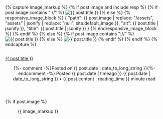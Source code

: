 {% capture image_markup %}
{% if post.image and include.resp %}
{% if post.image contains "://" %}
<img src="{{ post.image }}" alt="{{ post.title }}" />
{% else %}
{% responsive_image_block %}
{
  "path": {{ post.image | replace: "/assets", "assets" | jsonify | replace: "null", site.default_image }},
  "alt": {{ post.title | jsonify }},
  "title": {{ post.title | jsonify }}
}
{% endresponsive_image_block %}
{% endif %}
{% else %}
{% if post.image contains "://" %}
<img src="{{ post.image }}" alt="{{ post.title }}" />
{% else %}
<img src="{{ post.image }}" alt="{{ post.title }}" />
{% endif %}
{% endif %}
{% endcapture %}

<div class="post column is-half">
    <article class="panel is-primary">
        <p class="panel-heading">
            <a href="{{ post.url | relative_url }}">{{ post.title }}</a>
        </p>
        <header class="panel-block is-active" style="flex-direction: column;">
            <div class="subtitle is-6">
                {%- comment -%}Posted on {{ post.date | date_to_long_string }}{%- endcomment -%}
                Posted <span class="tooltip">{{ post.date | timeago }}
                    <span class="tooltiptext">{{ post.date | date_to_long_string }}</span>
                </span> • {{ post.content | reading_time }} minute read
            </div><!-- .entry-meta -->
        </header><!-- .entry-header -->
        {% if post.image %}
            <div class="card-image panel-block is-active" style="padding:0;margin:0;">
                <figure class="image is-16by9" style="height: 100%;width: 100%;">
                    {{ image_markup }}
                </figure>
            </div>
        {% endif %}
        <div class="panel-block is-active entry-content">
            <span>{{ post.excerpt }}&nbsp;&mdash;&nbsp;<a href="{{ post.url | relative_url }}">Read&nbsp;more&nbsp;&raquo;</a></span>
        </div>
        {% if post.tags %}
            <div class="panel-block is-active content entry-footer">
                <small>Tagged: 
                    {% for tag in post.tags %}
                        <a href="#{{ tag | slugify }}"> {{ tag }} </a>
                    {% endfor %}
                </small>
            </div><!-- .entry-footer -->
        {% endif %}
    </article>
</div>